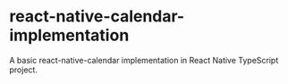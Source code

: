 # react-native-calendar-implementation

A basic react-native-calendar implementation in React Native TypeScript project.
